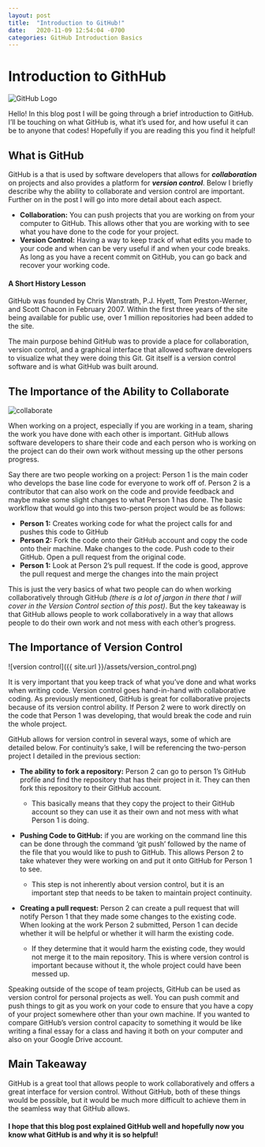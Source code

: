 ```yaml
---
layout: post
title:  "Introduction to GitHub!"
date:   2020-11-09 12:54:04 -0700
categories: GitHub Introduction Basics
---
```

# Introduction to GithHub

![GitHub Logo](https://upload.wikimedia.org/wikipedia/commons/thumb/9/95/Font_Awesome_5_brands_github.svg/124px-Font_Awesome_5_brands_github.svg.png)

Hello! In this blog post I will be going through a brief introduction to GitHub. I’ll be touching on what GitHub is, what it’s used for, and how useful it can be to anyone that codes! Hopefully if you are reading this you find it helpful!

## What is GitHub
GitHub is a that is used by software developers that allows for ***collaboration*** on projects and also provides a platform for ***version control***. Below I briefly describe why the ability to collaborate and version control are important. Further on in the post I will go into more detail about each aspect.
  * **Collaboration:** You can push projects that you are working on from your computer to GitHub. This allows other that you are working with to see what you have done to the code for your project.
  * **Version Control:** Having a way to keep track of what edits you made to your code and when can be very useful if and when your code breaks. As long as you have a recent commit on GitHub, you can go back and recover your working code.

#### A Short History Lesson
GitHub was founded by Chris Wanstrath, P.J. Hyett, Tom Preston-Werner, and Scott Chacon in February 2007. Within the first three years of the site being available for public use, over 1 million repositories had been added to the site.

The main purpose behind GitHub was to provide a place for collaboration, version control, and a graphical interface that allowed software developers to visualize what they were doing this Git. Git itself is a version control software and is what GitHub was built around.

## The Importance of the Ability to Collaborate

![collaborate](https://glip.com/content/dam/glip/us/en/images/pages/use_cases/development/development-content.svg)

When working on a project, especially if you are working in a team, sharing the work you have done with each other is important. GitHub allows software developers to share their code and each person who is working on the project can do their own work without messing up the other persons progress.

Say there are two people working on a project: Person 1 is the main coder who develops the base line code for everyone to work off of. Person 2 is a contributor that can also work on the code and provide feedback and maybe make some slight changes to what Person 1 has done. The basic workflow that would go into this two-person project would be as follows:
  * **Person 1:** Creates working code for what the project calls for and pushes this code to GitHub
  * **Person 2:** Fork the code onto their GitHub account and copy the code onto their machine. Make changes to the code. Push code to their GitHub. Open a pull request from the original code.
  * **Person 1:** Look at Person 2’s pull request. If the code is good, approve the pull request and merge the changes into the main project

This is just the very basics of what two people can do when working collaboratively through GitHub *(there is a lot of jargon in there that I will cover in the Version Control section of this post)*. But the key takeaway is that GitHub allows people to work collaboratively in a way that allows people to do their own work and not mess with each other’s progress.

## The Importance of Version Control

![version control]({{ site.url }}/assets/version_control.png)

It is very important that you keep track of what you’ve done and what works when writing code. Version control goes hand-in-hand with collaborative coding. As previously mentioned, GitHub is great for collaborative projects because of its version control ability. If Person 2 were to work directly on the code that Person 1 was developing, that would break the code and ruin the whole project.

GitHub allows for version control in several ways, some of which are detailed below. For continuity’s sake, I will be referencing the two-person project I detailed in the previous section:
  * **The ability to fork a repository:** Person 2 can go to person 1’s GitHub profile and find the repository that has their project in it. They can then fork this repository to their GitHub account.
    * This basically means that they copy the project to their GitHub account so they can use it as their own and not mess with what Person 1 is doing.


  * **Pushing Code to GitHub:** if you are working on the command line this can be done through the command ‘git push’ followed by the name of the file that you would like to push to GitHub. This allows Person 2 to take whatever they were working on and put it onto GitHub for Person 1 to see.
    * This step is not inherently about version control, but it is an important step that needs to be taken to maintain project continuity.


  * **Creating a pull request:** Person 2 can create a pull request that will notify Person 1 that they made some changes to the existing code. When looking at the work Person 2 submitted, Person 1 can decide whether it will be helpful or whether it will harm the existing code.
    * If they determine that it would harm the existing code, they would not merge it to the main repository. This is where version control is important because without it, the whole project could have been messed up.

Speaking outside of the scope of team projects, GitHub can be used as version control for personal projects as well. You can push commit and push things to git as you work on your code to ensure that you have a copy of your project somewhere other than your own machine. If you wanted to compare GitHub’s version control capacity to something it would be like writing a final essay for a class and having it both on your computer and also on your Google Drive account.

## Main Takeaway
GitHub is a great tool that allows people to work collaboratively and offers a great interface for version control. Without GitHub, both of these things would be possible, but it would be much more difficult to achieve them in the seamless way that GitHub allows.

#### I hope that this blog post explained GitHub well and hopefully now you know what GitHub is and why it is so helpful!

